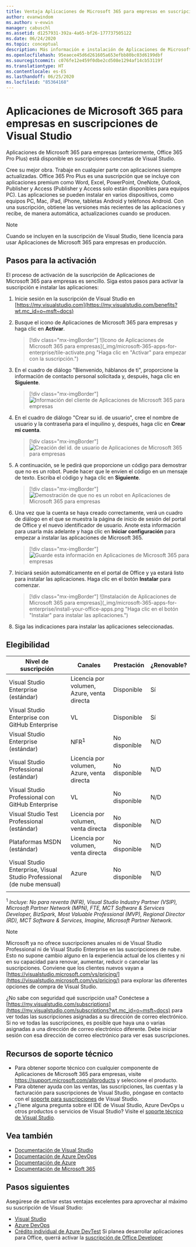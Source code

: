 ```yaml
---
title: Ventaja Aplicaciones de Microsoft 365 para empresas en suscripciones de Visual Studio | Microsoft Docs
author: evanwindom
ms.author: v-evwin
manager: cabuschl
ms.assetid: d1257931-392a-4a65-bf26-177737505122
ms.date: 06/24/2020
ms.topic: conceptual
description: Más información e instalación de Aplicaciones de Microsoft 365 para empresas
ms.openlocfilehash: 95eaece45d6d261605a653efbb80bc03d6199dbf
ms.sourcegitcommit: c076fe12e459f0dbe2cd508e1294af14cb53119f
ms.translationtype: HT
ms.contentlocale: es-ES
ms.lasthandoff: 06/25/2020
ms.locfileid: "85364168"
---
```

# <a name="microsoft-365-apps-for-enterprise-in-visual-studio-subscriptions"></a>Aplicaciones de Microsoft 365 para empresas en suscripciones de Visual Studio
Aplicaciones de Microsoft 365 para empresas (anteriormente, Office 365 Pro Plus) está disponible en suscripciones concretas de Visual Studio. 

Cree su mejor obra. Trabaje en cualquier parte con aplicaciones siempre actualizadas. Office 365 Pro Plus es una suscripción que se incluye con aplicaciones premium como Word, Excel, PowerPoint, OneNote, Outlook, Publisher y Access (Publisher y Access solo están disponibles para equipos PC). Las aplicaciones se pueden instalar en varios dispositivos, como equipos PC, Mac, iPad, iPhone, tabletas Android y teléfonos Android. Con una suscripción, obtiene las versiones más recientes de las aplicaciones y recibe, de manera automática, actualizaciones cuando se producen.

> [!NOTE]
> Cuando se incluyen en la suscripción de Visual Studio, tiene licencia para usar Aplicaciones de Microsoft 365 para empresas en producción.  

## <a name="activation-steps"></a>Pasos para la activación
El proceso de activación de la suscripción de Aplicaciones de Microsoft 365 para empresas es sencillo.  Siga estos pasos para activar la suscripción e instalar las aplicaciones:

1. Inicie sesión en la suscripción de Visual Studio en [https://my.visualstudio.com](https://my.visualstudio.com/benefits?wt.mc_id=o~msft~docs)
1. Busque el icono de Aplicaciones de Microsoft 365 para empresas y haga clic en **Activar**.
   > [!div class="mx-imgBorder"]
   > ![Icono de Aplicaciones de Microsoft 365 para empresas](_img/microsoft-365-apps-for-enterprise/tile-activate.png "Haga clic en "Activar" para empezar con la suscripción.")

1. En el cuadro de diálogo "Bienvenido, háblanos de ti", proporcione la información de contacto personal solicitada y, después, haga clic en **Siguiente**.
   > [!div class="mx-imgBorder"]
   > ![Información del cliente de Aplicaciones de Microsoft 365 para empresas](_img/microsoft-365-apps-for-enterprise/get-to-know-you.png "Escriba la información de contacto.")

1. En el cuadro de diálogo "Crear su id. de usuario", cree el nombre de usuario y la contraseña para el inquilino y, después, haga clic en **Crear mi cuenta**.
   > [!div class="mx-imgBorder"]
   > ![Creación del id. de usuario de Aplicaciones de Microsoft 365 para empresas](_img/microsoft-365-apps-for-enterprise/create-your-user-id.png "Cree el identificador de usuario y la contraseña.")

1. A continuación, se le pedirá que proporcione un código para demostrar que no es un robot.  Puede hacer que le envíen el código en un mensaje de texto.  Escriba el código y haga clic en **Siguiente**. 
   > [!div class="mx-imgBorder"]
   > ![Demostración de que no es un robot en Aplicaciones de Microsoft 365 para empresas](_img/microsoft-365-apps-for-enterprise/prove-youre-not-a-robot.png "Solicite un código y escríbalo para continuar.")

1. Una vez que la cuenta se haya creado correctamente, verá un cuadro de diálogo en el que se muestra la página de inicio de sesión del portal de Office y el nuevo identificador de usuario.  Anote esta información para usarla más adelante y haga clic en **Iniciar configuración** para empezar a instalar las aplicaciones de Microsoft 365.
   > [!div class="mx-imgBorder"]
   > ![Guarde esta información en Aplicaciones de Microsoft 365 para empresas](_img/microsoft-365-apps-for-enterprise/save-this-info.png "Guarde el nuevo id. de usuario y el vínculo al portal de Office.")

1. Iniciará sesión automáticamente en el portal de Office y ya estará listo para instalar las aplicaciones.  Haga clic en el botón **Instalar** para comenzar.
   > [!div class="mx-imgBorder"]
   > ![Instalación de Aplicaciones de Microsoft 365 para empresas](_img/microsoft-365-apps-for-enterprise/install-your-office-apps.png "Haga clic en el botón "Instalar" para instalar las aplicaciones.")
1. Siga las indicaciones para instalar las aplicaciones seleccionadas.  

## <a name="eligibility"></a>Elegibilidad

| Nivel de suscripción                                                 |     Canales                                            | Prestación                                                          | ¿Renovable?    |
|--------------------------------------------------------------------|---------------------------------------------------------|------------------------------------------------------------------|---------------|
| Visual Studio Enterprise (estándar)   | Licencia por volumen, Azure, venta directa| Disponible       |  Sí          |
| Visual Studio Enterprise con GitHub Enterprise  | VL | Disponible       |  Sí          |
| Visual Studio Enterprise (estándar)   | NFR<sup>1</sup> | No disponible       |  N/D          |
| Visual Studio Professional (estándar) | Licencia por volumen, Azure, venta directa                                       | No disponible                                                            |  N/D          |
| Visual Studio Professional con GitHub Enterprise | VL | No disponible         |  N/D          |
| Visual Studio Test Professional (estándar)                         | Licencia por volumen, venta directa                                              | No disponible                                             |  N/D          |
| Plataformas MSDN (estándar)                                          | Licencia por volumen, venta directa                                              | No disponible                                              |  N/D          |
| Visual Studio Enterprise, Visual Studio Professional (de nube mensual) | Azure | No disponible | N/D |
|  |

<sup>1</sup>  *Incluye:  No para reventa (NFR), Visual Studio Industry Partner (VSIP), Microsoft Partner Network (MPN), FTE, MCT Software & Services Developer, BizSpark, Most Valuable Professional (MVP), Regional Director (RD), MCT Software & Services, Imagine, Microsoft Partner Network.*

> [!NOTE]
> Microsoft ya no ofrece suscripciones anuales ni de Visual Studio Professional ni de Visual Studio Enterprise en las suscripciones de nube. Esto no supone cambio alguno en la experiencia actual de los clientes y ni en su capacidad para renovar, aumentar, reducir o cancelar las suscripciones. Conviene que los clientes nuevos vayan a [https://visualstudio.microsoft.com/vs/pricing/](https://visualstudio.microsoft.com/vs/pricing/) para explorar las diferentes opciones de compra de Visual Studio.

¿No sabe con seguridad qué suscripción usa?  Conéctese a [https://my.visualstudio.com/subscriptions](https://my.visualstudio.com/subscriptions?wt.mc_id=o~msft~docs) para ver todas las suscripciones asignadas a su dirección de correo electrónico. Si no ve todas las suscripciones, es posible que haya una o varias asignadas a una dirección de correo electrónico diferente.  Debe iniciar sesión con esa dirección de correo electrónico para ver esas suscripciones.

## <a name="support-resources"></a>Recursos de soporte técnico
- Para obtener soporte técnico con cualquier componente de Aplicaciones de Microsoft 365 para empresas, visite https://support.microsoft.com/allproducts y seleccione el producto.
- Para obtener ayuda con las ventas, las suscripciones, las cuentas y la facturación para suscripciones de Visual Studio, póngase en contacto con el [soporte para suscripciones](https://visualstudio.microsoft.com/subscriptions/support/) de Visual Studio.
- ¿Tiene alguna pregunta sobre el IDE de Visual Studio, Azure DevOps u otros productos o servicios de Visual Studio?  Visite el [soporte técnico de Visual Studio](https://visualstudio.microsoft.com/support/).

## <a name="see-also"></a>Vea también
- [Documentación de Visual Studio](https://docs.microsoft.com/visualstudio/)
- [Documentación de Azure DevOps](https://docs.microsoft.com/azure/devops/)
- [Documentación de Azure](https://docs.microsoft.com/azure/)
- [Documentación de Microsoft 365](https://docs.microsoft.com/microsoft-365/)

## <a name="next-steps"></a>Pasos siguientes
Asegúrese de activar estas ventajas excelentes para aprovechar al máximo su suscripción de Visual Studio:
- [Visual Studio](vs-ide-benefit.md)
- [Azure DevOps](vs-azure-devops.md)
- [Crédito individual de Azure DevTest](vs-azure.md) Si planea desarrollar aplicaciones para Office, querrá activar la [suscripción de Office Developer](vs-office-dev.md)